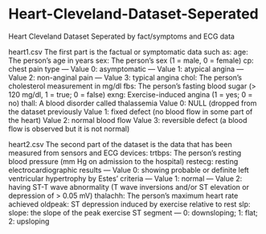 # Heart-Cleveland-Dataset-Seperated
Heart Cleveland Dataset Seperated by fact/symptoms and ECG data

heart1.csv
The first part is the factual or symptomatic data such as:
age: The person’s age in years
sex: The person’s sex (1 = male, 0 = female)
cp: chest pain type
    — Value 0: asymptomatic
    — Value 1: atypical angina
    — Value 2: non-anginal pain
    — Value 3: typical angina
chol: The person’s cholesterol measurement in mg/dl
fbs: The person’s fasting blood sugar (> 120 mg/dl, 1 = true; 0 = false)
exng: Exercise-induced angina (1 = yes; 0 = no)
thall: A blood disorder called thalassemia 
    Value 0: NULL (dropped from the dataset previously
    Value 1: fixed defect (no blood flow in some part of the heart)
    Value 2: normal blood flow
    Value 3: reversible defect (a blood flow is observed but it is not normal)


heart2.csv
The second part of the dataset is the data that has been measured from sensors and ECG devices:
trtbps: The person’s resting blood pressure (mm Hg on admission to the hospital)
restecg: resting electrocardiographic results
    — Value 0: showing probable or definite left ventricular hypertrophy by Estes’ criteria
    — Value 1: normal
    — Value 2: having ST-T wave abnormality (T wave inversions and/or ST elevation or depression of > 0.05 mV)
thalachh:  The person’s maximum heart rate achieved
oldpeak: ST depression induced by exercise relative to rest
slp: slope: the slope of the peak exercise ST segment — 0: downsloping; 1: flat; 2: upsloping



